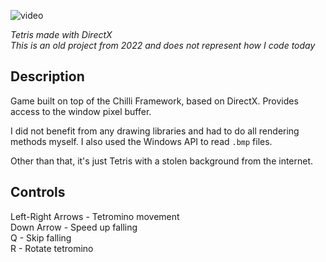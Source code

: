 ![video](showcase/sneak_peak.gif)

*Tetris made with DirectX*  
*This is an old project from 2022 and does not represent how I code today*

## Description

Game built on top of the Chilli Framework, based on DirectX. Provides access to the window pixel buffer.  

I did not benefit from any drawing libraries and had to do all rendering methods myself. I also used the Windows API to read `.bmp` files.  

Other than that, it's just Tetris with a stolen background from the internet.

## Controls 

Left-Right Arrows - Tetromino movement    
Down Arrow - Speed up falling  
Q - Skip falling  
R - Rotate tetromino
